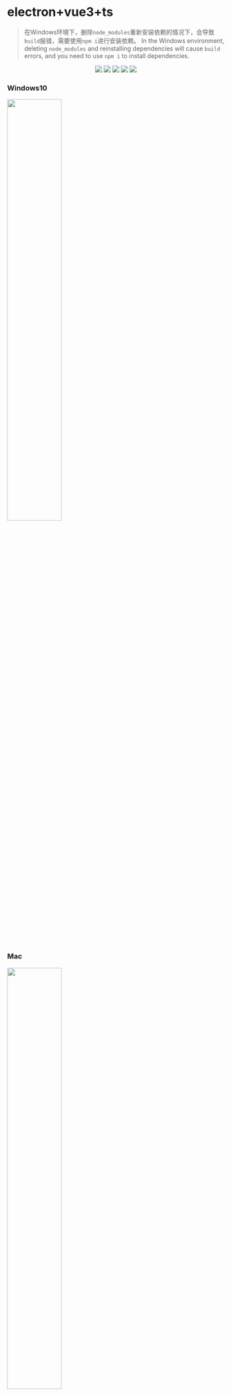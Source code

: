 # electron+vue3+ts

> 在Windows环境下，删除`node_modules`重新安装依赖的情况下，会导致`build`报错，需要使用`npm i`进行安装依赖。
> In the Windows environment, deleting `node_modules` and reinstalling dependencies will cause `build` errors, and you need to use `npm i` to install dependencies.

<div align="center">
<img src="https://img.shields.io/badge/vue-3.2.6-green"/>
<img src="https://img.shields.io/badge/electron-%5E11.5.0-brightgreen"/>
<img src="https://img.shields.io/badge/typescript-~4.4.4-yellowgreen"/>
<img src="https://img.shields.io/badge/sqlite3-%5E5.0.2-orange"/>
<img src="https://img.shields.io/badge/vditor-%5E3.8.10-blue"/>
</div>

### Windows10
<img width="50%" src="https://user-images.githubusercontent.com/33891067/126118222-c8c39a33-d5a7-4b72-9f4c-b633a1eb2201.png" />

### Mac
<img width="50%" src="https://user-images.githubusercontent.com/33891067/128463221-9d0ebff0-f706-44e2-8007-964e63d43424.png" />

## 启动
```
yarn serve
```

## 打包
```
yarn build
```

## 教程
【electron+vue3+ts实战便笺exe】一、搭建框架配置
https://juejin.cn/post/6909723449246089224

【electron+vue3+ts实战便笺exe】二、electron+vue3开发内容
https://juejin.cn/post/6909725365107687431

![gif](https://user-images.githubusercontent.com/33891067/126119851-b59a0acb-07b4-4126-9698-961ee0f706a7.gif)

```
electron-vue3-inote
├── babel.config.js
├── package.json
├── public
│   ├── css
│   ├── favicon.ico
│   ├── font
│   └── index.html
├── script # 打包删除脚本
│   └── deleteBuild.js
├── src
│   ├── App.vue
│   ├── assets
│   ├── background.ts
│   ├── components
│   ├── config # electron和软件的一些配置项
│   ├── less
│   ├── main.ts
│   ├── router # 路由
│   ├── service # 存放sqlite3 db服务
│   ├── shims-vue.d.ts
│   ├── store
│   ├── types
│   ├── utils
│   └── views
├── tsconfig.json
└── vue.config.js
```
